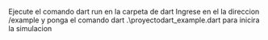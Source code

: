 
Ejecute el comando dart run en la carpeta de dart
Ingrese en el la direccion /example y ponga el comando dart .\proyectodart_example.dart para inicira la simulacion
